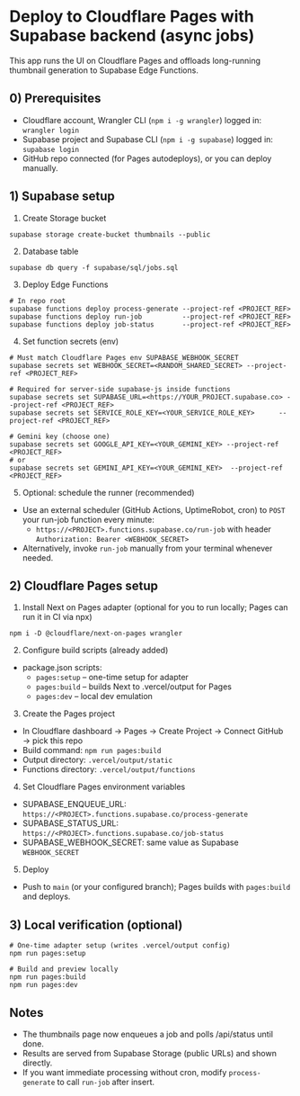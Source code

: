 # Deploy to Cloudflare Pages with Supabase backend (async jobs)

This app runs the UI on Cloudflare Pages and offloads long-running thumbnail generation to Supabase Edge Functions.

## 0) Prerequisites
- Cloudflare account, Wrangler CLI (`npm i -g wrangler`) logged in: `wrangler login`
- Supabase project and Supabase CLI (`npm i -g supabase`) logged in: `supabase login`
- GitHub repo connected (for Pages autodeploys), or you can deploy manually.

## 1) Supabase setup

1. Create Storage bucket
```
supabase storage create-bucket thumbnails --public
```

2. Database table
```
supabase db query -f supabase/sql/jobs.sql
```

3. Deploy Edge Functions
```
# In repo root
supabase functions deploy process-generate --project-ref <PROJECT_REF>
supabase functions deploy run-job          --project-ref <PROJECT_REF>
supabase functions deploy job-status       --project-ref <PROJECT_REF>
```

4. Set function secrets (env)
```
# Must match Cloudflare Pages env SUPABASE_WEBHOOK_SECRET
supabase secrets set WEBHOOK_SECRET=<RANDOM_SHARED_SECRET> --project-ref <PROJECT_REF>

# Required for server-side supabase-js inside functions
supabase secrets set SUPABASE_URL=<https://YOUR_PROJECT.supabase.co> --project-ref <PROJECT_REF>
supabase secrets set SERVICE_ROLE_KEY=<YOUR_SERVICE_ROLE_KEY>      --project-ref <PROJECT_REF>

# Gemini key (choose one)
supabase secrets set GOOGLE_API_KEY=<YOUR_GEMINI_KEY> --project-ref <PROJECT_REF>
# or
supabase secrets set GEMINI_API_KEY=<YOUR_GEMINI_KEY>  --project-ref <PROJECT_REF>
```

5. Optional: schedule the runner (recommended)
- Use an external scheduler (GitHub Actions, UptimeRobot, cron) to `POST` your run-job function every minute:
  - `https://<PROJECT>.functions.supabase.co/run-job` with header `Authorization: Bearer <WEBHOOK_SECRET>`
- Alternatively, invoke `run-job` manually from your terminal whenever needed.

## 2) Cloudflare Pages setup

1. Install Next on Pages adapter (optional for you to run locally; Pages can run it in CI via npx)
```
npm i -D @cloudflare/next-on-pages wrangler
```

2. Configure build scripts (already added)
- package.json scripts:
  - `pages:setup` – one-time setup for adapter
  - `pages:build` – builds Next to .vercel/output for Pages
  - `pages:dev` – local dev emulation

3. Create the Pages project
- In Cloudflare dashboard → Pages → Create Project → Connect GitHub → pick this repo
- Build command: `npm run pages:build`
- Output directory: `.vercel/output/static`
- Functions directory: `.vercel/output/functions`

4. Set Cloudflare Pages environment variables
- SUPABASE_ENQUEUE_URL: `https://<PROJECT>.functions.supabase.co/process-generate`
- SUPABASE_STATUS_URL:  `https://<PROJECT>.functions.supabase.co/job-status`
- SUPABASE_WEBHOOK_SECRET: same value as Supabase `WEBHOOK_SECRET`

5. Deploy
- Push to `main` (or your configured branch); Pages builds with `pages:build` and deploys.

## 3) Local verification (optional)
```
# One-time adapter setup (writes .vercel/output config)
npm run pages:setup

# Build and preview locally
npm run pages:build
npm run pages:dev
```

## Notes
- The thumbnails page now enqueues a job and polls /api/status until done.
- Results are served from Supabase Storage (public URLs) and shown directly.
- If you want immediate processing without cron, modify `process-generate` to call `run-job` after insert.

